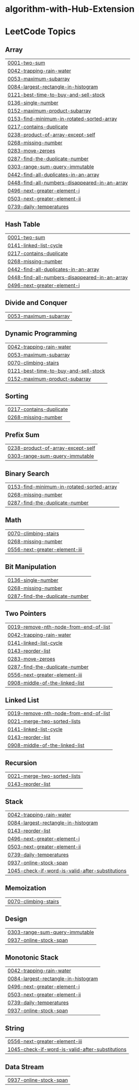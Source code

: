 # algorithm-with-Hub-Extension

<!---LeetCode Topics Start-->
# LeetCode Topics
## Array
|  |
| ------- |
| [0001-two-sum](https://github.com/NAKTA-Y/algorithm-with-Hub-Extension/tree/master/0001-two-sum) |
| [0042-trapping-rain-water](https://github.com/NAKTA-Y/algorithm-with-Hub-Extension/tree/master/0042-trapping-rain-water) |
| [0053-maximum-subarray](https://github.com/NAKTA-Y/algorithm-with-Hub-Extension/tree/master/0053-maximum-subarray) |
| [0084-largest-rectangle-in-histogram](https://github.com/NAKTA-Y/algorithm-with-Hub-Extension/tree/master/0084-largest-rectangle-in-histogram) |
| [0121-best-time-to-buy-and-sell-stock](https://github.com/NAKTA-Y/algorithm-with-Hub-Extension/tree/master/0121-best-time-to-buy-and-sell-stock) |
| [0136-single-number](https://github.com/NAKTA-Y/algorithm-with-Hub-Extension/tree/master/0136-single-number) |
| [0152-maximum-product-subarray](https://github.com/NAKTA-Y/algorithm-with-Hub-Extension/tree/master/0152-maximum-product-subarray) |
| [0153-find-minimum-in-rotated-sorted-array](https://github.com/NAKTA-Y/algorithm-with-Hub-Extension/tree/master/0153-find-minimum-in-rotated-sorted-array) |
| [0217-contains-duplicate](https://github.com/NAKTA-Y/algorithm-with-Hub-Extension/tree/master/0217-contains-duplicate) |
| [0238-product-of-array-except-self](https://github.com/NAKTA-Y/algorithm-with-Hub-Extension/tree/master/0238-product-of-array-except-self) |
| [0268-missing-number](https://github.com/NAKTA-Y/algorithm-with-Hub-Extension/tree/master/0268-missing-number) |
| [0283-move-zeroes](https://github.com/NAKTA-Y/algorithm-with-Hub-Extension/tree/master/0283-move-zeroes) |
| [0287-find-the-duplicate-number](https://github.com/NAKTA-Y/algorithm-with-Hub-Extension/tree/master/0287-find-the-duplicate-number) |
| [0303-range-sum-query-immutable](https://github.com/NAKTA-Y/algorithm-with-Hub-Extension/tree/master/0303-range-sum-query-immutable) |
| [0442-find-all-duplicates-in-an-array](https://github.com/NAKTA-Y/algorithm-with-Hub-Extension/tree/master/0442-find-all-duplicates-in-an-array) |
| [0448-find-all-numbers-disappeared-in-an-array](https://github.com/NAKTA-Y/algorithm-with-Hub-Extension/tree/master/0448-find-all-numbers-disappeared-in-an-array) |
| [0496-next-greater-element-i](https://github.com/NAKTA-Y/algorithm-with-Hub-Extension/tree/master/0496-next-greater-element-i) |
| [0503-next-greater-element-ii](https://github.com/NAKTA-Y/algorithm-with-Hub-Extension/tree/master/0503-next-greater-element-ii) |
| [0739-daily-temperatures](https://github.com/NAKTA-Y/algorithm-with-Hub-Extension/tree/master/0739-daily-temperatures) |
## Hash Table
|  |
| ------- |
| [0001-two-sum](https://github.com/NAKTA-Y/algorithm-with-Hub-Extension/tree/master/0001-two-sum) |
| [0141-linked-list-cycle](https://github.com/NAKTA-Y/algorithm-with-Hub-Extension/tree/master/0141-linked-list-cycle) |
| [0217-contains-duplicate](https://github.com/NAKTA-Y/algorithm-with-Hub-Extension/tree/master/0217-contains-duplicate) |
| [0268-missing-number](https://github.com/NAKTA-Y/algorithm-with-Hub-Extension/tree/master/0268-missing-number) |
| [0442-find-all-duplicates-in-an-array](https://github.com/NAKTA-Y/algorithm-with-Hub-Extension/tree/master/0442-find-all-duplicates-in-an-array) |
| [0448-find-all-numbers-disappeared-in-an-array](https://github.com/NAKTA-Y/algorithm-with-Hub-Extension/tree/master/0448-find-all-numbers-disappeared-in-an-array) |
| [0496-next-greater-element-i](https://github.com/NAKTA-Y/algorithm-with-Hub-Extension/tree/master/0496-next-greater-element-i) |
## Divide and Conquer
|  |
| ------- |
| [0053-maximum-subarray](https://github.com/NAKTA-Y/algorithm-with-Hub-Extension/tree/master/0053-maximum-subarray) |
## Dynamic Programming
|  |
| ------- |
| [0042-trapping-rain-water](https://github.com/NAKTA-Y/algorithm-with-Hub-Extension/tree/master/0042-trapping-rain-water) |
| [0053-maximum-subarray](https://github.com/NAKTA-Y/algorithm-with-Hub-Extension/tree/master/0053-maximum-subarray) |
| [0070-climbing-stairs](https://github.com/NAKTA-Y/algorithm-with-Hub-Extension/tree/master/0070-climbing-stairs) |
| [0121-best-time-to-buy-and-sell-stock](https://github.com/NAKTA-Y/algorithm-with-Hub-Extension/tree/master/0121-best-time-to-buy-and-sell-stock) |
| [0152-maximum-product-subarray](https://github.com/NAKTA-Y/algorithm-with-Hub-Extension/tree/master/0152-maximum-product-subarray) |
## Sorting
|  |
| ------- |
| [0217-contains-duplicate](https://github.com/NAKTA-Y/algorithm-with-Hub-Extension/tree/master/0217-contains-duplicate) |
| [0268-missing-number](https://github.com/NAKTA-Y/algorithm-with-Hub-Extension/tree/master/0268-missing-number) |
## Prefix Sum
|  |
| ------- |
| [0238-product-of-array-except-self](https://github.com/NAKTA-Y/algorithm-with-Hub-Extension/tree/master/0238-product-of-array-except-self) |
| [0303-range-sum-query-immutable](https://github.com/NAKTA-Y/algorithm-with-Hub-Extension/tree/master/0303-range-sum-query-immutable) |
## Binary Search
|  |
| ------- |
| [0153-find-minimum-in-rotated-sorted-array](https://github.com/NAKTA-Y/algorithm-with-Hub-Extension/tree/master/0153-find-minimum-in-rotated-sorted-array) |
| [0268-missing-number](https://github.com/NAKTA-Y/algorithm-with-Hub-Extension/tree/master/0268-missing-number) |
| [0287-find-the-duplicate-number](https://github.com/NAKTA-Y/algorithm-with-Hub-Extension/tree/master/0287-find-the-duplicate-number) |
## Math
|  |
| ------- |
| [0070-climbing-stairs](https://github.com/NAKTA-Y/algorithm-with-Hub-Extension/tree/master/0070-climbing-stairs) |
| [0268-missing-number](https://github.com/NAKTA-Y/algorithm-with-Hub-Extension/tree/master/0268-missing-number) |
| [0556-next-greater-element-iii](https://github.com/NAKTA-Y/algorithm-with-Hub-Extension/tree/master/0556-next-greater-element-iii) |
## Bit Manipulation
|  |
| ------- |
| [0136-single-number](https://github.com/NAKTA-Y/algorithm-with-Hub-Extension/tree/master/0136-single-number) |
| [0268-missing-number](https://github.com/NAKTA-Y/algorithm-with-Hub-Extension/tree/master/0268-missing-number) |
| [0287-find-the-duplicate-number](https://github.com/NAKTA-Y/algorithm-with-Hub-Extension/tree/master/0287-find-the-duplicate-number) |
## Two Pointers
|  |
| ------- |
| [0019-remove-nth-node-from-end-of-list](https://github.com/NAKTA-Y/algorithm-with-Hub-Extension/tree/master/0019-remove-nth-node-from-end-of-list) |
| [0042-trapping-rain-water](https://github.com/NAKTA-Y/algorithm-with-Hub-Extension/tree/master/0042-trapping-rain-water) |
| [0141-linked-list-cycle](https://github.com/NAKTA-Y/algorithm-with-Hub-Extension/tree/master/0141-linked-list-cycle) |
| [0143-reorder-list](https://github.com/NAKTA-Y/algorithm-with-Hub-Extension/tree/master/0143-reorder-list) |
| [0283-move-zeroes](https://github.com/NAKTA-Y/algorithm-with-Hub-Extension/tree/master/0283-move-zeroes) |
| [0287-find-the-duplicate-number](https://github.com/NAKTA-Y/algorithm-with-Hub-Extension/tree/master/0287-find-the-duplicate-number) |
| [0556-next-greater-element-iii](https://github.com/NAKTA-Y/algorithm-with-Hub-Extension/tree/master/0556-next-greater-element-iii) |
| [0908-middle-of-the-linked-list](https://github.com/NAKTA-Y/algorithm-with-Hub-Extension/tree/master/0908-middle-of-the-linked-list) |
## Linked List
|  |
| ------- |
| [0019-remove-nth-node-from-end-of-list](https://github.com/NAKTA-Y/algorithm-with-Hub-Extension/tree/master/0019-remove-nth-node-from-end-of-list) |
| [0021-merge-two-sorted-lists](https://github.com/NAKTA-Y/algorithm-with-Hub-Extension/tree/master/0021-merge-two-sorted-lists) |
| [0141-linked-list-cycle](https://github.com/NAKTA-Y/algorithm-with-Hub-Extension/tree/master/0141-linked-list-cycle) |
| [0143-reorder-list](https://github.com/NAKTA-Y/algorithm-with-Hub-Extension/tree/master/0143-reorder-list) |
| [0908-middle-of-the-linked-list](https://github.com/NAKTA-Y/algorithm-with-Hub-Extension/tree/master/0908-middle-of-the-linked-list) |
## Recursion
|  |
| ------- |
| [0021-merge-two-sorted-lists](https://github.com/NAKTA-Y/algorithm-with-Hub-Extension/tree/master/0021-merge-two-sorted-lists) |
| [0143-reorder-list](https://github.com/NAKTA-Y/algorithm-with-Hub-Extension/tree/master/0143-reorder-list) |
## Stack
|  |
| ------- |
| [0042-trapping-rain-water](https://github.com/NAKTA-Y/algorithm-with-Hub-Extension/tree/master/0042-trapping-rain-water) |
| [0084-largest-rectangle-in-histogram](https://github.com/NAKTA-Y/algorithm-with-Hub-Extension/tree/master/0084-largest-rectangle-in-histogram) |
| [0143-reorder-list](https://github.com/NAKTA-Y/algorithm-with-Hub-Extension/tree/master/0143-reorder-list) |
| [0496-next-greater-element-i](https://github.com/NAKTA-Y/algorithm-with-Hub-Extension/tree/master/0496-next-greater-element-i) |
| [0503-next-greater-element-ii](https://github.com/NAKTA-Y/algorithm-with-Hub-Extension/tree/master/0503-next-greater-element-ii) |
| [0739-daily-temperatures](https://github.com/NAKTA-Y/algorithm-with-Hub-Extension/tree/master/0739-daily-temperatures) |
| [0937-online-stock-span](https://github.com/NAKTA-Y/algorithm-with-Hub-Extension/tree/master/0937-online-stock-span) |
| [1045-check-if-word-is-valid-after-substitutions](https://github.com/NAKTA-Y/algorithm-with-Hub-Extension/tree/master/1045-check-if-word-is-valid-after-substitutions) |
## Memoization
|  |
| ------- |
| [0070-climbing-stairs](https://github.com/NAKTA-Y/algorithm-with-Hub-Extension/tree/master/0070-climbing-stairs) |
## Design
|  |
| ------- |
| [0303-range-sum-query-immutable](https://github.com/NAKTA-Y/algorithm-with-Hub-Extension/tree/master/0303-range-sum-query-immutable) |
| [0937-online-stock-span](https://github.com/NAKTA-Y/algorithm-with-Hub-Extension/tree/master/0937-online-stock-span) |
## Monotonic Stack
|  |
| ------- |
| [0042-trapping-rain-water](https://github.com/NAKTA-Y/algorithm-with-Hub-Extension/tree/master/0042-trapping-rain-water) |
| [0084-largest-rectangle-in-histogram](https://github.com/NAKTA-Y/algorithm-with-Hub-Extension/tree/master/0084-largest-rectangle-in-histogram) |
| [0496-next-greater-element-i](https://github.com/NAKTA-Y/algorithm-with-Hub-Extension/tree/master/0496-next-greater-element-i) |
| [0503-next-greater-element-ii](https://github.com/NAKTA-Y/algorithm-with-Hub-Extension/tree/master/0503-next-greater-element-ii) |
| [0739-daily-temperatures](https://github.com/NAKTA-Y/algorithm-with-Hub-Extension/tree/master/0739-daily-temperatures) |
| [0937-online-stock-span](https://github.com/NAKTA-Y/algorithm-with-Hub-Extension/tree/master/0937-online-stock-span) |
## String
|  |
| ------- |
| [0556-next-greater-element-iii](https://github.com/NAKTA-Y/algorithm-with-Hub-Extension/tree/master/0556-next-greater-element-iii) |
| [1045-check-if-word-is-valid-after-substitutions](https://github.com/NAKTA-Y/algorithm-with-Hub-Extension/tree/master/1045-check-if-word-is-valid-after-substitutions) |
## Data Stream
|  |
| ------- |
| [0937-online-stock-span](https://github.com/NAKTA-Y/algorithm-with-Hub-Extension/tree/master/0937-online-stock-span) |
<!---LeetCode Topics End-->